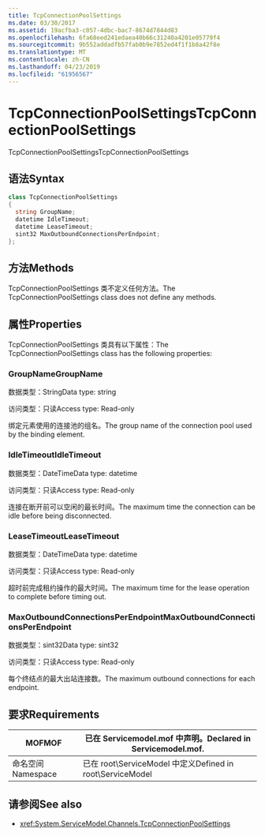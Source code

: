 ```yaml
---
title: TcpConnectionPoolSettings
ms.date: 03/30/2017
ms.assetid: 19acfba3-c057-4dbc-bac7-8674d7844d83
ms.openlocfilehash: 6fa68eed241edaea40b66c31240a4201e05779f4
ms.sourcegitcommit: 9b552addadfb57fab0b9e7852ed4f1f1b8a42f8e
ms.translationtype: MT
ms.contentlocale: zh-CN
ms.lasthandoff: 04/23/2019
ms.locfileid: "61956567"
---
```

# <a name="tcpconnectionpoolsettings"></a><span data-ttu-id="a1c11-102">TcpConnectionPoolSettings</span><span class="sxs-lookup"><span data-stu-id="a1c11-102">TcpConnectionPoolSettings</span></span>
<span data-ttu-id="a1c11-103">TcpConnectionPoolSettings</span><span class="sxs-lookup"><span data-stu-id="a1c11-103">TcpConnectionPoolSettings</span></span>  
  
## <a name="syntax"></a><span data-ttu-id="a1c11-104">语法</span><span class="sxs-lookup"><span data-stu-id="a1c11-104">Syntax</span></span>  
  
```csharp
class TcpConnectionPoolSettings  
{  
  string GroupName;  
  datetime IdleTimeout;  
  datetime LeaseTimeout;  
  sint32 MaxOutboundConnectionsPerEndpoint;  
};  
```  
  
## <a name="methods"></a><span data-ttu-id="a1c11-105">方法</span><span class="sxs-lookup"><span data-stu-id="a1c11-105">Methods</span></span>  
 <span data-ttu-id="a1c11-106">TcpConnectionPoolSettings 类不定义任何方法。</span><span class="sxs-lookup"><span data-stu-id="a1c11-106">The TcpConnectionPoolSettings class does not define any methods.</span></span>  
  
## <a name="properties"></a><span data-ttu-id="a1c11-107">属性</span><span class="sxs-lookup"><span data-stu-id="a1c11-107">Properties</span></span>  
 <span data-ttu-id="a1c11-108">TcpConnectionPoolSettings 类具有以下属性：</span><span class="sxs-lookup"><span data-stu-id="a1c11-108">The TcpConnectionPoolSettings class has the following properties:</span></span>  
  
### <a name="groupname"></a><span data-ttu-id="a1c11-109">GroupName</span><span class="sxs-lookup"><span data-stu-id="a1c11-109">GroupName</span></span>  
 <span data-ttu-id="a1c11-110">数据类型：String</span><span class="sxs-lookup"><span data-stu-id="a1c11-110">Data type: string</span></span>  
  
 <span data-ttu-id="a1c11-111">访问类型：只读</span><span class="sxs-lookup"><span data-stu-id="a1c11-111">Access type: Read-only</span></span>  
  
 <span data-ttu-id="a1c11-112">绑定元素使用的连接池的组名。</span><span class="sxs-lookup"><span data-stu-id="a1c11-112">The group name of the connection pool used by the binding element.</span></span>  
  
### <a name="idletimeout"></a><span data-ttu-id="a1c11-113">IdleTimeout</span><span class="sxs-lookup"><span data-stu-id="a1c11-113">IdleTimeout</span></span>  
 <span data-ttu-id="a1c11-114">数据类型：DateTime</span><span class="sxs-lookup"><span data-stu-id="a1c11-114">Data type: datetime</span></span>  
  
 <span data-ttu-id="a1c11-115">访问类型：只读</span><span class="sxs-lookup"><span data-stu-id="a1c11-115">Access type: Read-only</span></span>  
  
 <span data-ttu-id="a1c11-116">连接在断开前可以空闲的最长时间。</span><span class="sxs-lookup"><span data-stu-id="a1c11-116">The maximum time the connection can be idle before being disconnected.</span></span>  
  
### <a name="leasetimeout"></a><span data-ttu-id="a1c11-117">LeaseTimeout</span><span class="sxs-lookup"><span data-stu-id="a1c11-117">LeaseTimeout</span></span>  
 <span data-ttu-id="a1c11-118">数据类型：DateTime</span><span class="sxs-lookup"><span data-stu-id="a1c11-118">Data type: datetime</span></span>  
  
 <span data-ttu-id="a1c11-119">访问类型：只读</span><span class="sxs-lookup"><span data-stu-id="a1c11-119">Access type: Read-only</span></span>  
  
 <span data-ttu-id="a1c11-120">超时前完成租约操作的最大时间。</span><span class="sxs-lookup"><span data-stu-id="a1c11-120">The maximum time for the lease operation to complete before timing out.</span></span>  
  
### <a name="maxoutboundconnectionsperendpoint"></a><span data-ttu-id="a1c11-121">MaxOutboundConnectionsPerEndpoint</span><span class="sxs-lookup"><span data-stu-id="a1c11-121">MaxOutboundConnectionsPerEndpoint</span></span>  
 <span data-ttu-id="a1c11-122">数据类型：sint32</span><span class="sxs-lookup"><span data-stu-id="a1c11-122">Data type: sint32</span></span>  
  
 <span data-ttu-id="a1c11-123">访问类型：只读</span><span class="sxs-lookup"><span data-stu-id="a1c11-123">Access type: Read-only</span></span>  
  
 <span data-ttu-id="a1c11-124">每个终结点的最大出站连接数。</span><span class="sxs-lookup"><span data-stu-id="a1c11-124">The maximum outbound connections for each endpoint.</span></span>  
  
## <a name="requirements"></a><span data-ttu-id="a1c11-125">要求</span><span class="sxs-lookup"><span data-stu-id="a1c11-125">Requirements</span></span>  
  
|<span data-ttu-id="a1c11-126">MOF</span><span class="sxs-lookup"><span data-stu-id="a1c11-126">MOF</span></span>|<span data-ttu-id="a1c11-127">已在 Servicemodel.mof 中声明。</span><span class="sxs-lookup"><span data-stu-id="a1c11-127">Declared in Servicemodel.mof.</span></span>|  
|---------|-----------------------------------|  
|<span data-ttu-id="a1c11-128">命名空间</span><span class="sxs-lookup"><span data-stu-id="a1c11-128">Namespace</span></span>|<span data-ttu-id="a1c11-129">已在 root\ServiceModel 中定义</span><span class="sxs-lookup"><span data-stu-id="a1c11-129">Defined in root\ServiceModel</span></span>|  
  
## <a name="see-also"></a><span data-ttu-id="a1c11-130">请参阅</span><span class="sxs-lookup"><span data-stu-id="a1c11-130">See also</span></span>

- <xref:System.ServiceModel.Channels.TcpConnectionPoolSettings>
